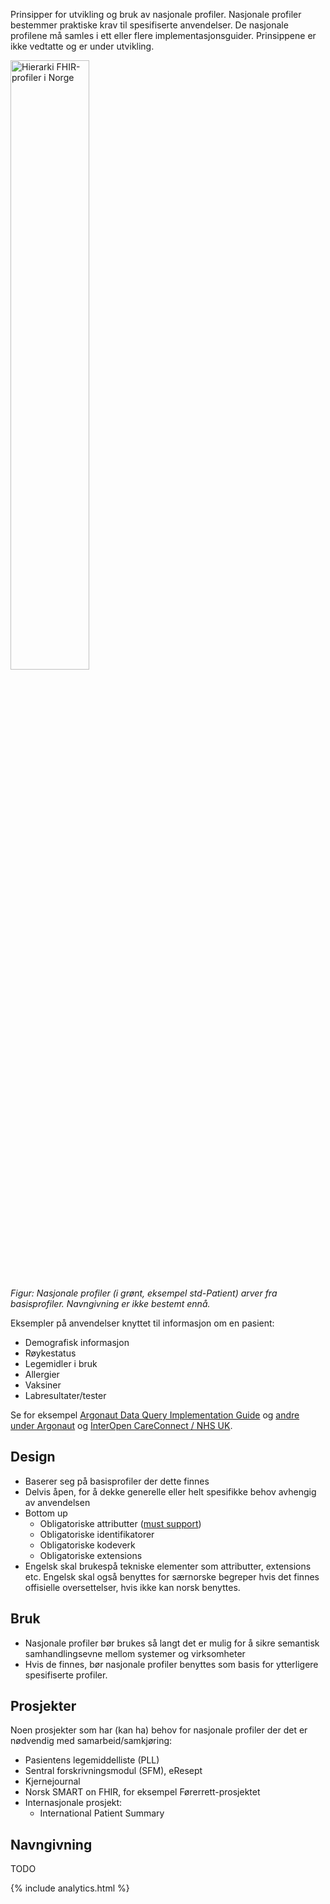 Prinsipper for utvikling og bruk av nasjonale profiler. Nasjonale profiler bestemmer praktiske krav til spesifiserte anvendelser. De nasjonale profilene må samles i ett eller flere implementasjonsguider. Prinsippene er ikke vedtatte og er under utvikling. 

<img src="https://github.com/HL7Norway/basisprofiler-r3/blob/master/Images/profilering-hierarki.PNG" alt="Hierarki FHIR-profiler i Norge" width="50%" />

_Figur: Nasjonale profiler (i grønt, eksempel std-Patient) arver fra basisprofiler. Navngivning er ikke bestemt ennå._

Eksempler på anvendelser knyttet til informasjon om en pasient:
* Demografisk informasjon
* Røykestatus
* Legemidler i bruk
* Allergier
* Vaksiner
* Labresultater/tester

Se for eksempel [Argonaut Data Query Implementation Guide](http://www.fhir.org/guides/argonaut/r2/) og [andre under Argonaut](http://argonautwiki.hl7.org/index.php?title=Main_Page) og [InterOpen CareConnect / NHS UK](https://nhsconnect.github.io/CareConnectAPI/).

## Design

* Baserer seg på basisprofiler der dette finnes
* Delvis åpen, for å dekke generelle eller helt spesifikke behov avhengig av anvendelsen
* Bottom up
  * Obligatoriske attributter ([must support](https://www.hl7.org/fhir/conformance-rules.html#mustSupport))
  * Obligatoriske identifikatorer
  * Obligatoriske kodeverk
  * Obligatoriske extensions
* Engelsk skal brukespå tekniske elementer som attributter, extensions etc. Engelsk skal også benyttes for særnorske begreper hvis det finnes offisielle oversettelser, hvis ikke kan norsk benyttes. 

## Bruk

* Nasjonale profiler bør brukes så langt det er mulig for å sikre semantisk samhandlingsevne mellom systemer og virksomheter
* Hvis de finnes, bør nasjonale profiler benyttes som basis for ytterligere spesifiserte profiler. 

## Prosjekter

Noen prosjekter som har (kan ha) behov for nasjonale profiler der det er nødvendig med samarbeid/samkjøring:
* Pasientens legemiddelliste (PLL)
* Sentral forskrivningsmodul (SFM), eResept
* Kjernejournal
* Norsk SMART on FHIR, for eksempel Førerrett-prosjektet
* Internasjonale prosjekt:
  * International Patient Summary

## Navngivning
TODO

{% include analytics.html %}
